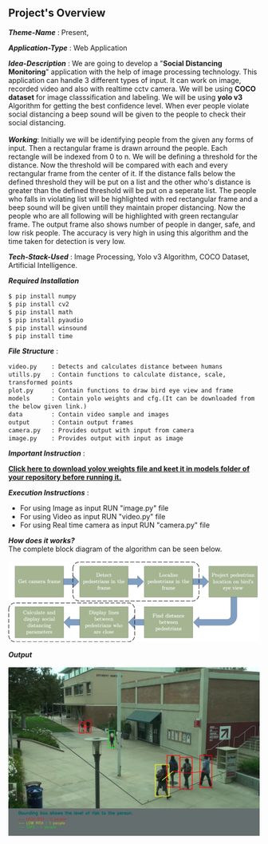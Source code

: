 
## Project's Overview

_**Theme-Name**_ : Present, 

_**Application-Type**_ :   Web Application

_**Idea-Description**_ :   We are going to develop a "**Social Distancing Monitoring**" application with the help of image processing technology. This application can handle 3 different types of input. It can work on image, recorded video and also with realtime cctv camera. We will be using **COCO dataset** for image classsification and labeling. We will be using **yolo v3** Algorithm for getting the best confidence level. When ever people violate social distancing a beep sound will be given to the people to check their social distancing.
<br>
<br>
_**Working**_: Initially we will be identifying people from the given any forms of input. Then a rectangular frame is drawn arround the people. Each rectangle will be indexed from 0 to n. We will be defining a threshold for the distance. Now the threshold will be compared with each and every rectangular frame from the center of it. If the distance falls below the defined threshold they will be put on a list and the other who's distance is greater than the defined threshold will be put on a seperate list. The people who falls in violating list will be highlighted with red rectangular frame and a beep sound will be given untill they maintain proper distancing. Now the people who are all following will be highlighted with green rectangular frame. The output frame also shows number of people in danger, safe, and low risk people. The accuracy is very high in using this algorithm and the time taken for detection is very low.
<br>

_**Tech-Stack-Used**_ :   Image Processing, Yolo v3 Algorithm, COCO Dataset, Artificial Intelligence.

_**Required Installation**_

```shell
$ pip install numpy
$ pip install cv2
$ pip install math
$ pip install pyaudio
$ pip install winsound
$ pip install time
```

_**File Structure**_ :

    video.py    : Detects and calculates distance between humans
    utills.py   : Contain functions to calculate distance, scale, transformed points
    plot.py     : Contain functions to draw bird eye view and frame
    models      : Contain yolo weights and cfg.(It can be downloaded from the below given link.)
    data        : Contain video sample and images
    output      : Contain output frames
	camera.py   : Provides output with input from camera
	image.py    : Provides output with input as image
    
    

_**Important Instruction**_ :

**[Click here to download yolov weights file and keet it in models folder of your repository before running it.](https://pjreddie.com/darknet/yolo/)**

_**Execution Instructions**_ :

<ul>
  <li>For using Image as input RUN "image.py" file</li>
  <li>For using Video as input RUN "video.py" file</li>
  <li>For using Real time camera as input RUN "camera.py" file</li>
</ul>

_**How does it works?**_
<br>
The complete block diagram of the algorithm can be seen below.
<br>
<br>
![Block Diagram](data/block_diagram.png)
  
_**Output**_
<br>
<br>
![Output](data/frame4.jpg)


